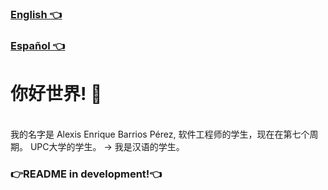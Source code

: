 <a href="https://github.com/Alextron0102/Alextron0102/blob/main/README_en.md"><h3>English 👈</h3></a>
<a href="https://github.com/Alextron0102/Alextron0102/blob/main/README.md"><h3>Español 👈</h3></a>
<h1>你好世界! 👋</h1>
<br>
我的名字是 Alexis Enrique Barrios Pérez, 软件工程师的学生，现在在第七个周期。 UPC大学的学生。
-> 我是汉语的学生。
<h3>👉README in development!👈</h3>
